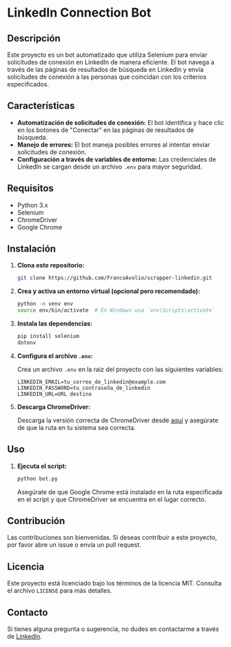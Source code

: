 # LinkedIn Connection Bot

## Descripción

Este proyecto es un bot automatizado que utiliza Selenium para enviar solicitudes de conexión en LinkedIn de manera eficiente. El bot navega a través de las páginas de resultados de búsqueda en LinkedIn y envía solicitudes de conexión a las personas que coincidan con los criterios especificados.

## Características

- **Automatización de solicitudes de conexión:** El bot identifica y hace clic en los botones de "Conectar" en las páginas de resultados de búsqueda.
- **Manejo de errores:** El bot maneja posibles errores al intentar enviar solicitudes de conexión.
- **Configuración a través de variables de entorno:** Las credenciales de LinkedIn se cargan desde un archivo `.env` para mayor seguridad.

## Requisitos

- Python 3.x
- Selenium
- ChromeDriver
- Google Chrome

## Instalación

1. **Clona este repositorio:**

    ```bash
    git clone https://github.com/FrancoAvolio/scrapper-linkedin.git
    ```

2. **Crea y activa un entorno virtual (opcional pero recomendado):**

    ```bash
    python -m venv env
    source env/bin/activate  # En Windows usa `env\Scripts\activate`
    ```

3. **Instala las dependencias:**

    ```bash
    pip install selenium
    dotenv
    ```

4. **Configura el archivo `.env`:**

    Crea un archivo `.env` en la raíz del proyecto con las siguientes variables:

    ```plaintext
    LINKEDIN_EMAIL=tu_correo_de_linkedin@example.com
    LINKEDIN_PASSWORD=tu_contraseña_de_linkedin
    LINKEDIN_URL=URL destino
    ```

5. **Descarga ChromeDriver:**

    Descarga la versión correcta de ChromeDriver desde [aquí](https://sites.google.com/a/chromium.org/chromedriver/downloads) y asegúrate de que la ruta en tu sistema sea correcta.

## Uso

1. **Ejecuta el script:**

    ```bash
    python bot.py
    ```

    Asegúrate de que Google Chrome está instalado en la ruta especificada en el script y que ChromeDriver se encuentra en el lugar correcto.

## Contribución

Las contribuciones son bienvenidas. Si deseas contribuir a este proyecto, por favor abre un issue o envía un pull request.

## Licencia

Este proyecto está licenciado bajo los términos de la licencia MIT. Consulta el archivo `LICENSE` para más detalles.

## Contacto

Si tienes alguna pregunta o sugerencia, no dudes en contactarme a través de [LinkedIn](https://www.linkedin.com/in/franco-avolio).

